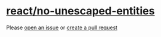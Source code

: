 [react/no-unescaped-entities](https://github.com/yannickcr/eslint-plugin-react/tree/master/docs/rules/no-unescaped-entities.md)
===============================================================================================================================
Please [open an issue](https://github.com/rasenplanscher/eslint-config-rasenplanscher/issues/new)
or [create a pull request](https://github.com/rasenplanscher/eslint-config-rasenplanscher/edit/main/src/rules-configurations/react/no-unescaped-entities.md)